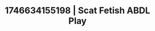 ---
categories:
- AI-generated
- Sensual teasing
- AI sensuality
- Raw connection
- Slow strip tease
- Lip biting
- ASMR
- Cosplay
image: /assets/images/1746634155198.jpg
layout: post
seo:
  description: Featured content with artistic Scat Fetish, ABDL Play. HD images available.
  keywords: Scat Fetish, ABDL Play
  og_image: /assets/images/1746634155198.jpg
  schema_type: VisualArtwork
tags:
- ABDL Play
- Scat Fetish
- '#1746634155198'
title: 1746634155198 | Scat Fetish ABDL Play
---